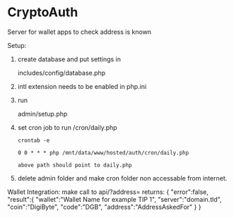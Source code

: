 # CryptoAuth
Server for wallet apps to check address is known


Setup:

1) create database and put settings in 

      includes/config/database.php
      
2) intl extension needs to be enabled in php.ini

3) run

      admin/setup.php
      
4) set cron job to run     /cron/daily.php

       crontab -e
       
       0 0 * * * php /mnt/data/www/hosted/auth/cron/daily.php
       
       above path should point to daily.php
5) delete admin folder and make cron folder non accessable from internet.



Wallet Integration:
make call to     api/?address=
returns:
{
	"error":false,
	"result":{
		"wallet":"Wallet Name for example TIP 1",
		"server":"domain.tld",
		"coin":"DigiByte",
		"code":"DGB",
		"address":"AddressAskedFor"
	}
}
